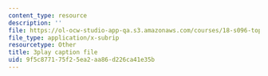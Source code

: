 ```yaml
---
content_type: resource
description: ''
file: https://ol-ocw-studio-app-qa.s3.amazonaws.com/courses/18-s096-topics-in-mathematics-with-applications-in-finance-fall-2013/9f5c877175f25ea2aa86d226ca41e35b_92WaNz9mPeY.vtt
file_type: application/x-subrip
resourcetype: Other
title: 3play caption file
uid: 9f5c8771-75f2-5ea2-aa86-d226ca41e35b
---
```

